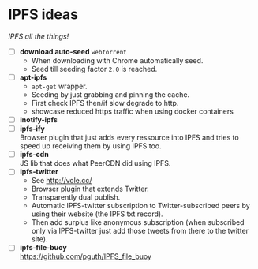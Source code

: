 # IPFS ideas

*IPFS all the things!*

- [ ] **download auto-seed** `webtorrent`
  - When downloading with Chrome automatically seed.
  - Seed till seeding factor `2.0` is reached.
- [ ] **apt-ipfs**  
  - `apt-get` wrapper.
  - Seeding by just grabbing and pinning the cache.
  - First check IPFS then/if slow degrade to http.
  - showcase reduced https traffic when using docker containers
- [ ] **inotify-ipfs**  
- [ ] **ipfs-ify**  
  Browser plugin that just adds every ressource into IPFS and tries to speed up receiving them by using IPFS too.
- [ ] **ipfs-cdn**  
  JS lib that does what PeerCDN did using IPFS.
- [ ] **ipfs-twitter**  
  - See http://vole.cc/
  - Browser plugin that extends Twitter.
  - Transparently dual publish.
  - Automatic IPFS-twitter subscription to Twitter-subscribed peers by using their website (the IPFS txt record).
  - Then add surplus like anonymous subscription (when subscribed only via IPFS-twitter just add those tweets from there to the twitter site).
- [ ] **ipfs-file-buoy**  
  https://github.com/pguth/IPFS_file_buoy
